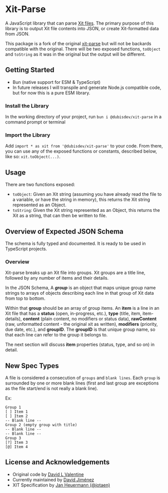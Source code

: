 # Xit-Parse

A JavaScript library that can parse [Xit files](https://xit.jotaen.net/).
The primary purpose of this library is to output Xit file contents into JSON, or create Xit-formatted data from JSON.

This package is a fork of the original [xit-parse](https://github.com/DLvalentine/xit-parse) but will
not be backards compatible with the original. There will be two exposed functions, `toObject` and `toString` as it was in the original but the output will be different.

## Getting Started

- Bun (native support for ESM & TypeScript)
- In future releases I will transpile and generate Node.js compatible code, but for now this is a pure ESM library.

### Install the Library

In the working directory of your project, run `bun i @dubisdev/xit-parse` in a command prompt or terminal

### Import the Library

Add `import * as xit from '@dubisdev/xit-parse'` to your code. From there, you can use any of the exposed functions or constants, described below, like so: `xit.toObject(...)`.

## Usage

There are two functions exposed:

- `toObject`: Given an Xit string (assuming you have already read the file to a variable, or have the string in memory), this returns the Xit string represented as an Object.
- `toString`: Given the Xit string represented as an Object, this returns the Xit as a string, that can then be written to file.

## Overview of Expected JSON Schema

The schema is fully typed and documented. It is ready to be used in TypeScript projects.

### Overview

Xit-parse breaks up an Xit file into groups. Xit groups are a title line, followed by any number of items and their details.

In the JSON Schema, A ***group*** is an object that maps unique group name strings to arrays of objects describing each line in that group of Xit data from top to bottom.

Within that **group** should be an array of group items. An **item** is a line in an Xit file that has a **status** (open, in-progress, etc.), **type** (title, item, item-details), **content** (plain content, no modifiers or status data), **rawContent** (raw, unformatted content - the original xit as written), **modifiers** (priority, due date, etc.), and **groupID**. The **groupID** is that unique group name, so that each line can refer to the group it belongs to.

The next section will discuss **item** properties (status, type, and so on) in detail.

## New Spec Types

A file is considered a consecution of `groups` and `blank lines`.
Each `group` is surrounded by one or more blank lines (first and last group are exceptions as the file start/end is not really a blank line).

Ex:

```xit
Group 1
[ ] Item 1
[ ] Item 2
-- Blank line --
Group 2 (empty group with title)
-- Blank line --
-- Blank line --
Group 3
[?] Item 3
[@] Item 4
```

## License and Acknowledgements

- Original code by [David L Valentine](https://github.com/DLvalentine/xit-parse)
- Currently maintained by [David Jiménez](https://github.com/dubisdev)
- XIT Specification by [Jan Heuermann (@jotaen)](https://github.com/jotaen/xit)
